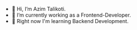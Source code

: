- 👋 Hi, I’m Azim Talikoti.
- 👀 I’m currently working as a Frontend-Developer.
- 🌱 Right now I'm learning Backend Development.
